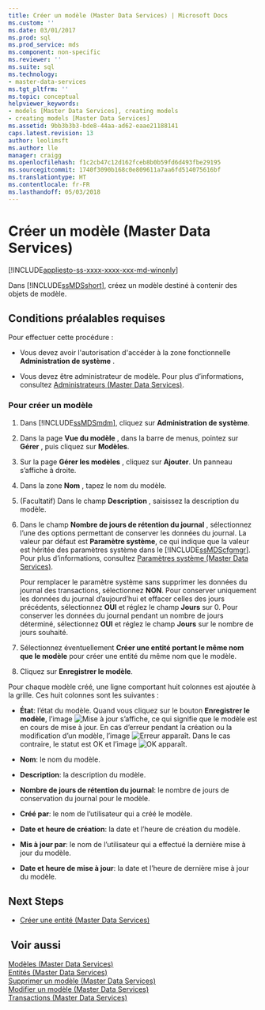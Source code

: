 ```yaml
---
title: Créer un modèle (Master Data Services) | Microsoft Docs
ms.custom: ''
ms.date: 03/01/2017
ms.prod: sql
ms.prod_service: mds
ms.component: non-specific
ms.reviewer: ''
ms.suite: sql
ms.technology:
- master-data-services
ms.tgt_pltfrm: ''
ms.topic: conceptual
helpviewer_keywords:
- models [Master Data Services], creating models
- creating models [Master Data Services]
ms.assetid: 9bb3b3b3-bde8-44aa-ad62-eaae21188141
caps.latest.revision: 13
author: leolimsft
ms.author: lle
manager: craigg
ms.openlocfilehash: f1c2cb47c12d162fceb8b0b59fd6d493fbe29195
ms.sourcegitcommit: 1740f3090b168c0e809611a7aa6fd514075616bf
ms.translationtype: HT
ms.contentlocale: fr-FR
ms.lasthandoff: 05/03/2018
---
```

# <a name="create-a-model-master-data-services"></a>Créer un modèle (Master Data Services)

[!INCLUDE[appliesto-ss-xxxx-xxxx-xxx-md-winonly](../includes/appliesto-ss-xxxx-xxxx-xxx-md-winonly.md)]

  Dans [!INCLUDE[ssMDSshort](../includes/ssmdsshort-md.md)], créez un modèle destiné à contenir des objets de modèle.  
  
## <a name="prerequisites"></a>Conditions préalables requises  
 Pour effectuer cette procédure :  
  
-   Vous devez avoir l'autorisation d'accéder à la zone fonctionnelle **Administration de système** .  
  
-   Vous devez être administrateur de modèle. Pour plus d’informations, consultez [Administrateurs &#40;Master Data Services&#41;](../master-data-services/administrators-master-data-services.md).  
  
### <a name="to-create-a-model"></a>Pour créer un modèle  
  
1.  Dans [!INCLUDE[ssMDSmdm](../includes/ssmdsmdm-md.md)], cliquez sur **Administration de système**.  
  
2.  Dans la page **Vue du modèle** , dans la barre de menus, pointez sur **Gérer** , puis cliquez sur **Modèles**.  
  
3.  Sur la page **Gérer les modèles** , cliquez sur **Ajouter**. Un panneau s’affiche à droite.  
  
4.  Dans la zone **Nom** , tapez le nom du modèle.  
  
5.  (Facultatif) Dans le champ **Description** , saisissez la description du modèle.  
  
6.  Dans le champ **Nombre de jours de rétention du journal** , sélectionnez l’une des options permettant de conserver les données du journal. La valeur par défaut est **Paramètre système**, ce qui indique que la valeur est héritée des paramètres système dans le [!INCLUDE[ssMDScfgmgr](../includes/ssmdscfgmgr-md.md)]. Pour plus d’informations, consultez [Paramètres système &#40;Master Data Services&#41;](../master-data-services/system-settings-master-data-services.md).  
  
     Pour remplacer le paramètre système sans supprimer les données du journal des transactions, sélectionnez **NON**. Pour conserver uniquement les données du journal d’aujourd’hui et effacer celles des jours précédents, sélectionnez **OUI** et réglez le champ **Jours** sur 0. Pour conserver les données du journal pendant un nombre de jours déterminé, sélectionnez **OUI** et réglez le champ **Jours** sur le nombre de jours souhaité.  
  
7.  Sélectionnez éventuellement **Créer une entité portant le même nom que le modèle** pour créer une entité du même nom que le modèle.  
  
8.  Cliquez sur **Enregistrer le modèle**.  
  
 Pour chaque modèle créé, une ligne comportant huit colonnes est ajoutée à la grille. Ces huit colonnes sont les suivantes :  
  
-   **État**: l’état du modèle. Quand vous cliquez sur le bouton **Enregistrer le modèle**, l’image ![Mise à jour](../master-data-services/media/mds-model-status-updating.png "Mise à jour") s’affiche, ce qui signifie que le modèle est en cours de mise à jour. En cas d’erreur pendant la création ou la modification d’un modèle, l’image ![Erreur](../master-data-services/media/mds-model-status-error.png "Erreur") apparaît. Dans le cas contraire, le statut est OK et l’image ![OK](../master-data-services/media/mds-model-status-ok.png "OK") apparaît.  
  
-   **Nom**: le nom du modèle.  
  
-   **Description**: la description du modèle.  
  
-   **Nombre de jours de rétention du journal**: le nombre de jours de conservation du journal pour le modèle.  
  
-   **Créé par**: le nom de l’utilisateur qui a créé le modèle.  
  
-   **Date et heure de création**: la date et l’heure de création du modèle.  
  
-   **Mis à jour par**: le nom de l’utilisateur qui a effectué la dernière mise à jour du modèle.  
  
-   **Date et heure de mise à jour**: la date et l’heure de dernière mise à jour du modèle.  
  
## <a name="next-steps"></a>Next Steps  
  
-   [Créer une entité &#40;Master Data Services&#41;](../master-data-services/create-an-entity-master-data-services.md)  
  
## <a name="see-also"></a> Voir aussi  
 [Modèles &#40;Master Data Services&#41;](../master-data-services/models-master-data-services.md)   
 [Entités &#40;Master Data Services&#41;](../master-data-services/entities-master-data-services.md)   
 [Supprimer un modèle &#40;Master Data Services&#41;](../master-data-services/delete-a-model-master-data-services.md)   
 [Modifier un modèle &#40;Master Data Services&#41;](../master-data-services/edit-model-master-data-services.md)   
 [Transactions &#40;Master Data Services&#41;](../master-data-services/transactions-master-data-services.md)  
  
  
